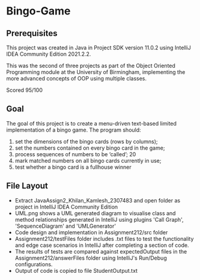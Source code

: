 # Bingo-Game

## Prerequisites ##
This project was created in Java in Project SDK version 11.0.2 using IntelliJ IDEA Community Edition 2021.2.2.

This was the second of three projects as part of the Object Oriented Programming module at the University of Birmingham, implementing the more advanced concepts of OOP using multiple classes.

Scored 95/100

## Goal ##
The goal of this project is to create a menu-driven text-based limited implementation of a bingo game. The program should:
1. set the dimensions of the bingo cards (rows by columns);
2. set the numbers contained on every bingo card in the game;
3. process sequences of numbers to be ‘called’; 20
4. mark matched numbers on all bingo cards currently in use;
5. test whether a bingo card is a fullhouse winner

## File Layout ##
* Extract JavaAssign2_Khilan_Kamlesh_2307483 and open folder as project in IntelliJ IDEA Community Edition
* UML.png shows a UML generated diagram to visualise class and method relationships generated in IntelliJ using plugins 'Call Graph', 'SequenceDiagram' and 'UMLGenerator'
* Code design and implementation in Assignment212/src folder
* Assignment212/testFiles folder includes .txt files to test the functionality and edge case scenarios in IntelliJ after completing a section of code.
* The results of tests are compared against expectedOutput files in the Assignment212/answerFiles folder using IntelliJ's Run/Debug configurations.
* Output of code is copied to file StudentOutput.txt
